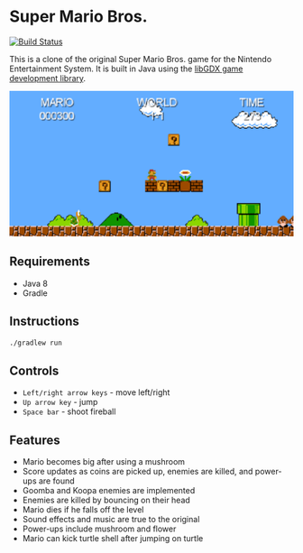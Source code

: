 # Super Mario Bros.

[![Build Status](https://travis-ci.com/fosdickio/super-mario-bros.svg?branch=master)](https://travis-ci.com/fosdickio/super-mario-bros)

This is a clone of the original Super Mario Bros. game for the Nintendo Entertainment System.  It is built in Java using the [libGDX game development library](https://libgdx.badlogicgames.com/).

![Gameplay Screenshot](docs/game-screenshot.png "Gameplay Screenshot")

## Requirements
- Java 8
- Gradle

## Instructions
```
./gradlew run
````

## Controls
* `Left/right arrow keys` - move left/right
* `Up arrow key` - jump
* `Space bar` - shoot fireball

## Features
* Mario becomes big after using a mushroom
* Score updates as coins are picked up, enemies are killed, and power-ups are found
* Goomba and Koopa enemies are implemented
* Enemies are killed by bouncing on their head
* Mario dies if he falls off the level
* Sound effects and music are true to the original
* Power-ups include mushroom and flower
* Mario can kick turtle shell after jumping on turtle
